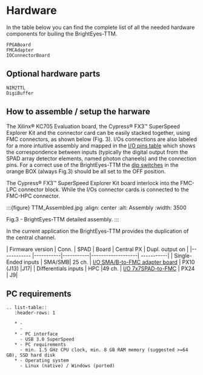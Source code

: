# Hardware
In the table below you can find the complete list of all the needed hardware components for builing the BrightEyes-TTM.

```{toctree}
FPGABoard
FMCAdapter
IOConnectorBoard
```

## Optional hardware parts

```{toctree}
NIM2TTL
DigiBuffer
```

## How to assemble / setup the harware

The Xilinx® KC705 Evaluation board, the Cypress® FX3™ SuperSpeed Explorer Kit and the connector card can be easily stacked together, using FMC connectors, as shown below (Fig. 3). I/Os connections are also labeled for a more intuitive assembly and mapped in the [I/O pins table](IOConnectorBoard.md) which shows the correspondence between inputs (typically the digital output from the SPAD array detector elements, named photon chaneels) and the connection pins. For a correct use of the BrightEyes-TTM the [dip switches](https://en.wikipedia.org/wiki/DIP_switch) in the orange BOX (always Fig.3) should be all set to the OFF position.

The Cypress® FX3™ SuperSpeed Explorer Kit board interlock into the FMC-LPC connector block. While the I/Os connector cards is connected to the FMC-HPC connector.

:::{figure} TTM_Assembled.jpg
:align: center
:alt: Assembly
:width: 3500

Fig.3 - BrightEyes-TTM detailed assembly.
:::

In the current application the BrightEyes-TTM provides the duplication of the central channel. 

|  Firmware  version |  Conn. | SPAD | Board    |  Central PX       |  Dupl. output on | 
|------------ |-----------|-----------|-------------------|  -----------| 
|  Single-Ended inputs | SMA/SMB| 25 ch. | [I/O SMA/B-to-FMC adapter board](pinout5x5.md)  | PX10 (J13) |J17| 
|  Differentials inputs | HPC |49 ch. | [I/O 7x7SPAD-to-FMC](pinout7x7.md)  | PX24  | J9| 


## PC requirements

```{eval-rst}
.. list-table::
   :header-rows: 1

   * -
     -
   * - PC interface
     - USB 3.0 SuperSpeed
   * - PC requirements
     - min. 1.5 GHz CPU clock, min. 8 GB RAM memory (suggested >=64 GB), SSD hard disk
   * - Operating system
     - Linux (native) / Windows (ported)
```
